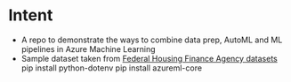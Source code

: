 # Intent
- A repo to demonstrate the ways to combine data prep, AutoML and ML pipelines in Azure Machine Learning
- Sample dataset taken from [Federal Housing Finance Agency datasets](https://www.fhfa.gov/DataTools/Downloads/Pages/House-Price-Index-Datasets.aspx#mpo)
pip install python-dotenv
pip install azureml-core
